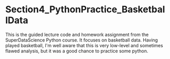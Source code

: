 # Section4_PythonPractice_BasketballData

This is the guided lecture code and homework assignment from the SuperDataScience Python course. 
It focuses on basketball data.
Having played basketball, I'm well aware that this is very low-level and sometimes flawed analysis, but it was a good chance to practice some python.

